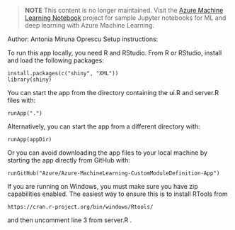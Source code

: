 > **NOTE** This content is no longer maintained. Visit the [Azure Machine Learning Notebook](https://github.com/Azure/MachineLearningNotebooks) project for sample Jupyter notebooks for ML and deep learning with Azure Machine Learning.

Author: Antonia Miruna Oprescu
Setup instructions:

To run this app locally, you need R and RStudio.
From R or RStudio, install and load the following packages:

	install.packages(c("shiny", "XML"))
	library(shiny)

You can start the app from the directory containing 
the ui.R and server.R files with:

	runApp(".")

Alternatively, you can start the app from a different
directory with:

	runApp(appDir)

Or you can avoid downloading the app files to your 
local machine by starting the app directly from GitHub with:

	runGitHub("Azure/Azure-MachineLearning-CustomModuleDefinition-App")

If you are running on Windows, you must make sure you have
zip capabilities enabled. The easiest way to ensure this is
to install RTools from

	https://cran.r-project.org/bin/windows/Rtools/

and then uncomment line 3 from server.R .

